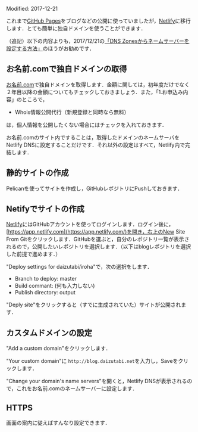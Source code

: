 Modified: 2017-12-21

これまで[GitHub Pages](https://pages.github.com)をブログなどの公開に使っていましたが，[Netlify](https://www.netlify.com)に移行します．とても簡単に独自ドメインを使うことができます．



（追記）以下の内容よりも，2017/12/21の[「DNS Zonesからネームサーバーを設定する方法」](https://blog.daizutabi.net/2017/12/21/)のほうがお勧めです．

## お名前.comで独自ドメインの取得

[お名前.com](https://www.onamae.com)で独自ドメインを取得します．金額に関しては，初年度だけでなく２年目以降の金額についてもチェックしておきましょう．また，「1.お申込み内容」のところで，

+ Whois情報公開代行（新規登録と同時なら無料）

は，個人情報を公開したくない場合にはチェックを入れておきます．

お名前.comのサイト内ですることは，取得したドメインのネームサーバをNetlify DNSに設定することだけです．それ以外の設定はすべて，Netlify内で完結します．


## 静的サイトの作成

Pelicanを使ってサイトを作成し，GitHubレポジトリにPushしておきます．

## Netifyでサイトの作成

[Netlify](https://www.netlify.com)にはGitHubアカウントを使ってログインします．ログイン後に，[https://app.netlify.com](https://app.netlify.com/)を開き，右上のNew Site From Gitをクリックします．GitHubを選ぶと，自分のレポジトリ一覧が表示されるので，公開したいレポジトリを選択します．（以下はblogレポジトリを選択した前提で進めます．）

"Deploy settings for daizutabi/iroha"で，次の選択をします．

+ Branch to deploy: master
+ Build commant: (何も入力しない)
+ Publish directory: output

"Deply site"をクリックすると（すでに生成されていた）サイトが公開されます．

## カスタムドメインの設定

"Add a custom domain"をクリックします．

"Your custom domain"に
`http://blog.daizutabi.net`を入力し，Saveをクリックします．

"Change your domain's name servers"を開くと，Netlify DNSが表示されるので，これをお名前.comのネームサーバーに設定します．

## HTTPS

画面の案内に従えばすんなり設定できます．
